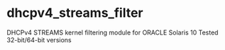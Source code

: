# dhcpv4_streams_filter
DHCPv4 STREAMS kernel filtering module for ORACLE Solaris 10
Tested 32-bit/64-bit versions
